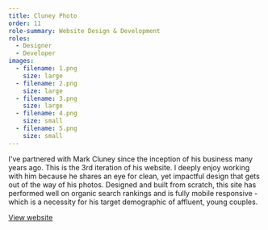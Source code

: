 ```yaml
---
title: Cluney Photo
order: 11
role-summary: Website Design & Development
roles:
  - Designer
  - Developer
images:
  - filename: 1.png
    size: large
  - filename: 2.png
    size: large
  - filename: 3.png
    size: large
  - filename: 4.png
    size: small
  - filename: 5.png
    size: small
---
```

I've partnered with Mark Cluney since the inception of his business many years ago. This is the 3rd iteration of his website. I deeply enjoy working with him because he shares an eye for clean, yet impactful design that gets out of the way of his photos. Designed and built from scratch, this site has performed well on organic search rankings and is fully mobile responsive - which is a necessity for his target demographic of affluent, young couples.

[View website](http://cluneyphoto.com/)
